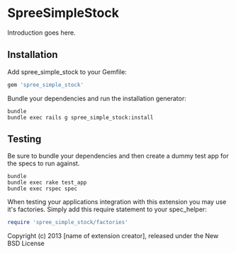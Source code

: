 SpreeSimpleStock
================

Introduction goes here.

Installation
------------

Add spree_simple_stock to your Gemfile:

```ruby
gem 'spree_simple_stock'
```

Bundle your dependencies and run the installation generator:

```shell
bundle
bundle exec rails g spree_simple_stock:install
```

Testing
-------

Be sure to bundle your dependencies and then create a dummy test app for the specs to run against.

```shell
bundle
bundle exec rake test_app
bundle exec rspec spec
```

When testing your applications integration with this extension you may use it's factories.
Simply add this require statement to your spec_helper:

```ruby
require 'spree_simple_stock/factories'
```

Copyright (c) 2013 [name of extension creator], released under the New BSD License
